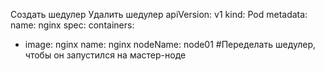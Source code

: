 Создать шедулер
Удалить шедулер
apiVersion: v1
kind: Pod
metadata:
  name: nginx
spec:
  containers:
  -  image: nginx
     name: nginx
  nodeName: node01
  #Переделать шедулер, чтобы он запустился на мастер-ноде
  